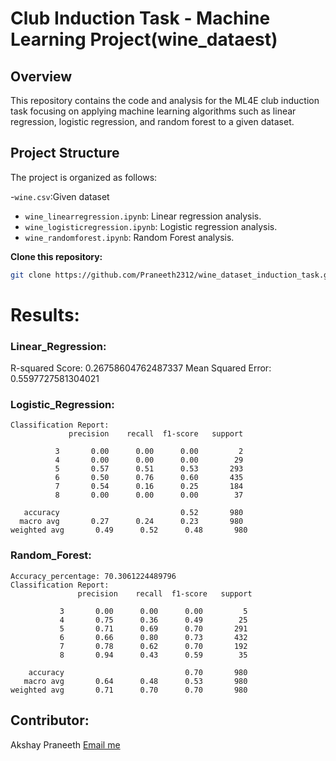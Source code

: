 # Club Induction Task - Machine Learning Project(wine_dataest)

## Overview

This repository contains the code and analysis for the ML4E club induction task
focusing on applying machine learning algorithms such as linear regression, logistic regression, and random forest to a given dataset.

## Project Structure

The project is organized as follows:

  -`wine.csv`:Given dataset
  - `wine_linearregression.ipynb`: Linear regression analysis.
  - `wine_logisticregression.ipynb`: Logistic regression analysis.
  - `wine_randomforest.ipynb`: Random Forest analysis.
    
 **Clone this repository:**

   ```bash
   git clone https://github.com/Praneeth2312/wine_dataset_induction_task.git
```
# Results:
### Linear_Regression:
R-squared Score: 0.26758604762487337
Mean Squared Error: 0.5597727581304021
### Logistic_Regression:
 ```
Classification Report:
              precision    recall  f1-score   support

           3       0.00      0.00      0.00         2
           4       0.00      0.00      0.00        29
           5       0.57      0.51      0.53       293
           6       0.50      0.76      0.60       435
           7       0.54      0.16      0.25       184
           8       0.00      0.00      0.00        37

    accuracy                           0.52       980
   macro avg       0.27      0.24      0.23       980
weighted avg       0.49      0.52      0.48       980

 ```
### Random_Forest:
```
Accuracy_percentage: 70.3061224489796
Classification Report:
               precision    recall  f1-score   support

           3       0.00      0.00      0.00         5
           4       0.75      0.36      0.49        25
           5       0.71      0.69      0.70       291
           6       0.66      0.80      0.73       432
           7       0.78      0.62      0.70       192
           8       0.94      0.43      0.59        35

    accuracy                           0.70       980
   macro avg       0.64      0.48      0.53       980
weighted avg       0.71      0.70      0.70       980
```
## Contributor:
 Akshay Praneeth
 [Email me](mailto:akshaysunkara23@gmail.com)
 

 
